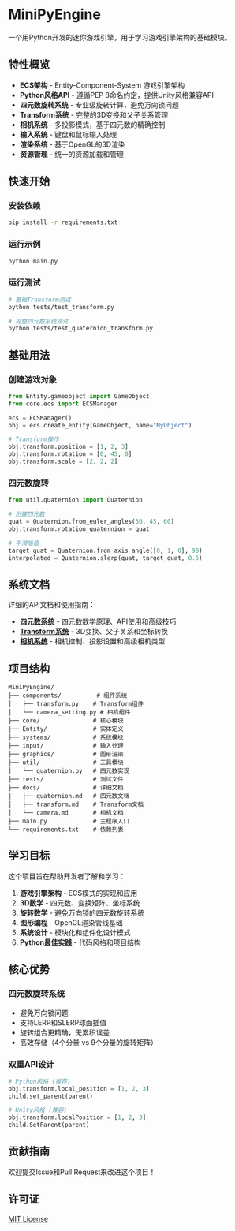 # MiniPyEngine

一个用Python开发的迷你游戏引擎，用于学习游戏引擎架构的基础模块。

## 特性概览

- **ECS架构** - Entity-Component-System 游戏引擎架构
- **Python风格API** - 遵循PEP 8命名约定，提供Unity风格兼容API
- **四元数旋转系统** - 专业级旋转计算，避免万向锁问题
- **Transform系统** - 完整的3D变换和父子关系管理
- **相机系统** - 多投影模式，基于四元数的精确控制
- **输入系统** - 键盘和鼠标输入处理
- **渲染系统** - 基于OpenGL的3D渲染
- **资源管理** - 统一的资源加载和管理

## 快速开始

### 安装依赖
```bash
pip install -r requirements.txt
```

### 运行示例
```bash
python main.py
```

### 运行测试
```bash
# 基础Transform测试
python tests/test_transform.py

# 完整四元数系统测试
python tests/test_quaternion_transform.py
```

## 基础用法

### 创建游戏对象
```python
from Entity.gameobject import GameObject
from core.ecs import ECSManager

ecs = ECSManager()
obj = ecs.create_entity(GameObject, name="MyObject")

# Transform操作
obj.transform.position = [1, 2, 3]
obj.transform.rotation = [0, 45, 0]
obj.transform.scale = [2, 2, 2]
```

### 四元数旋转
```python
from util.quaternion import Quaternion

# 创建四元数
quat = Quaternion.from_euler_angles(30, 45, 60)
obj.transform.rotation_quaternion = quat

# 平滑插值
target_quat = Quaternion.from_axis_angle([0, 1, 0], 90)
interpolated = Quaternion.slerp(quat, target_quat, 0.5)
```

## 系统文档

详细的API文档和使用指南：

- **[四元数系统](docs/quaternion.md)** - 四元数数学原理、API使用和高级技巧
- **[Transform系统](docs/transform.md)** - 3D变换、父子关系和坐标转换
- **[相机系统](docs/camera.md)** - 相机控制、投影设置和高级相机类型

## 项目结构

```
MiniPyEngine/
├── components/          # 组件系统
│   ├── transform.py    # Transform组件
│   └── camera_setting.py # 相机组件
├── core/               # 核心模块
├── Entity/             # 实体定义
├── systems/            # 系统模块
├── input/              # 输入处理
├── graphics/           # 图形渲染
├── util/               # 工具模块
│   └── quaternion.py   # 四元数实现
├── tests/              # 测试文件
├── docs/               # 详细文档
│   ├── quaternion.md   # 四元数文档
│   ├── transform.md    # Transform文档
│   └── camera.md       # 相机文档
├── main.py             # 主程序入口
└── requirements.txt    # 依赖列表
```

## 学习目标

这个项目旨在帮助开发者了解和学习：

1. **游戏引擎架构** - ECS模式的实现和应用
2. **3D数学** - 四元数、变换矩阵、坐标系统
3. **旋转数学** - 避免万向锁的四元数旋转系统
4. **图形编程** - OpenGL渲染管线基础
5. **系统设计** - 模块化和组件化设计模式
6. **Python最佳实践** - 代码风格和项目结构

## 核心优势

### 四元数旋转系统
- 避免万向锁问题
- 支持LERP和SLERP球面插值  
- 旋转组合更精确，无累积误差
- 高效存储（4个分量 vs 9个分量的旋转矩阵）

### 双重API设计
```python
# Python风格 (推荐)
obj.transform.local_position = [1, 2, 3]
child.set_parent(parent)

# Unity风格 (兼容)  
obj.transform.localPosition = [1, 2, 3]
child.SetParent(parent)
```

## 贡献指南

欢迎提交Issue和Pull Request来改进这个项目！

## 许可证

[MIT License](LICENSE)
